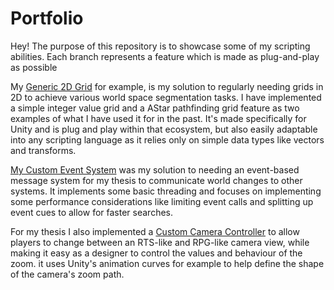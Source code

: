 # Portfolio
Hey! The purpose of this repository is to showcase some of my scripting abilities. Each branch represents a feature which is made as plug-and-play as possible

My [Generic 2D Grid](https://github.com/AdrianIhle/Portfolio/tree/Generic2DGrid) for example, is my solution to regularly needing grids in 2D to achieve various world space segmentation tasks. I have implemented a simple integer value grid and a AStar pathfinding grid feature as two examples of what I have used it for in the past. 
It's made specifically for Unity and is plug and play within that ecosystem, but also easily adaptable into any scripting language as it relies only on simple data types like vectors and transforms. 

[My Custom Event System](https://github.com/AdrianIhle/Portfolio/tree/EventSystem) was my solution to needing an event-based message system for my thesis to communicate world changes to other systems. It implements some basic threading and focuses on implementing some performance considerations like limiting event calls and splitting up event cues to allow for faster searches. 

For my thesis I also implemented a [Custom Camera Controller](https://github.com/AdrianIhle/Portfolio/tree/CameraController) to allow players to change between an RTS-like and RPG-like camera view, while making it easy as a designer to control the values and behaviour of the zoom. it uses Unity's animation curves for example to help define the shape of the camera's zoom path. 
